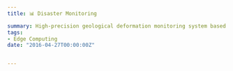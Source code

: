 ```yaml
---
title: 📊 Disaster Monitoring

summary: High-precision geological deformation monitoring system based on Beidou.
tags:
- Edge Computing
date: "2016-04-27T00:00:00Z"


---
```

